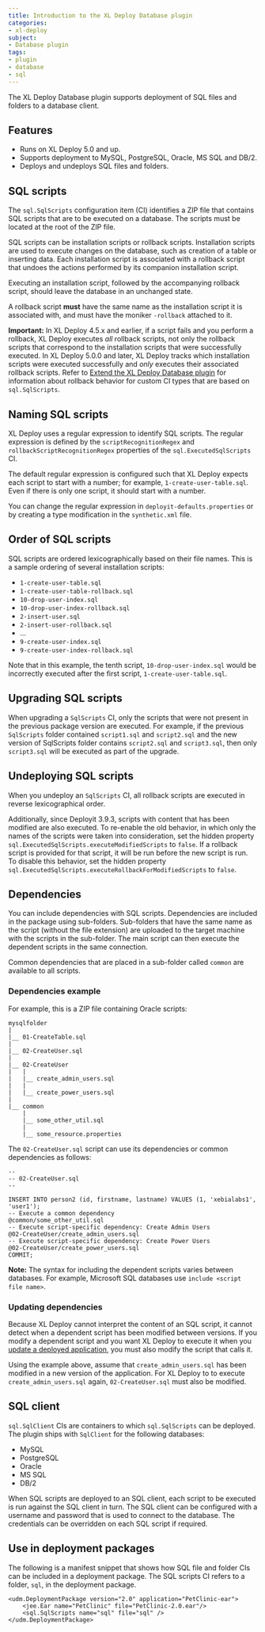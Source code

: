 ```yaml
---
title: Introduction to the XL Deploy Database plugin
categories:
- xl-deploy
subject:
- Database plugin
tags:
- plugin
- database
- sql
---
```


The XL Deploy Database plugin supports deployment of SQL files and folders to a database client.

## Features

* Runs on XL Deploy 5.0 and up.
* Supports deployment to MySQL, PostgreSQL, Oracle, MS SQL and DB/2.
* Deploys and undeploys SQL files and folders.

## SQL scripts

The `sql.SqlScripts` configuration item (CI) identifies a ZIP file that contains SQL scripts that are to be executed on a database. The scripts must be located at the root of the ZIP file.

SQL scripts can be installation scripts or rollback scripts. Installation scripts are used to execute changes on the database, such as creation of a table or inserting data. Each installation script is associated with a rollback script that undoes the actions performed by its companion installation script.

Executing an installation script, followed by the accompanying rollback script, should leave the database in an unchanged state.

A rollback script **must** have the same name as the installation script it is associated with, and must have the moniker `-rollback` attached to it.

**Important:** In XL Deploy 4.5.x and earlier, if a script fails and you perform a rollback, XL Deploy executes *all* rollback scripts, not only the rollback scripts that correspond to the installation scripts that were successfully executed. In XL Deploy 5.0.0 and later, XL Deploy tracks which installation scripts were executed successfully and *only* executes their associated rollback scripts. Refer to [Extend the XL Deploy Database plugin](/xl-deploy/how-to/extend-the-xl-deploy-database-plugin.html) for information about rollback behavior for custom CI types that are based on `sql.SqlScripts`.

## Naming SQL scripts

XL Deploy uses a regular expression to identify SQL scripts. The regular expression is defined by the `scriptRecognitionRegex` and `rollbackScriptRecognitionRegex` properties of the `sql.ExecutedSqlScripts` CI.

The default regular expression is configured such that XL Deploy expects each script to start with a number; for example, `1-create-user-table.sql`. Even if there is only one script, it should start with a number.

You can change the regular expression in `deployit-defaults.properties` or by creating a type modification in the `synthetic.xml` file.

## Order of SQL scripts

SQL scripts are ordered lexicographically based on their file names. This is a sample ordering of several installation scripts:

* `1-create-user-table.sql`
* `1-create-user-table-rollback.sql`
* `10-drop-user-index.sql`
* `10-drop-user-index-rollback.sql`
* `2-insert-user.sql`
* `2-insert-user-rollback.sql`
* ...
* `9-create-user-index.sql`
* `9-create-user-index-rollback.sql`

Note that in this example, the tenth script, `10-drop-user-index.sql` would be incorrectly executed after the first script, `1-create-user-table.sql`.

## Upgrading SQL scripts

When upgrading a `SqlScripts` CI, only the scripts that were not present in the previous package version are executed. For example, if the previous `SqlScripts` folder contained `script1.sql` and `script2.sql` and the new version of SqlScripts folder contains `script2.sql` and `script3.sql`, then only `script3.sql` will be executed as part of the upgrade.

## Undeploying SQL scripts

When you undeploy an `SqlScripts` CI, all rollback scripts are executed in reverse lexicographical order.

Additionally, since Deployit 3.9.3, scripts with content that has been modified are also executed. To re-enable the old behavior, in which only the names of the scripts were taken into consideration, set the hidden property `sql.ExecutedSqlScripts.executeModifiedScripts` to `false`. If a rollback script is provided for that script, it will be run before the new script is run. To disable this behavior, set the hidden property `sql.ExecutedSqlScripts.executeRollbackForModifiedScripts` to `false`.

## Dependencies

You can include dependencies with SQL scripts. Dependencies are included in the package using sub-folders. Sub-folders that have the same name as the script (without the file extension) are uploaded to the target machine with the scripts in the sub-folder. The main script can then execute the dependent scripts in the same connection.

Common dependencies that are placed in a sub-folder called `common` are available to all scripts.

### Dependencies example

For example, this is a ZIP file containing Oracle scripts:

	mysqlfolder
	|
	|__ 01-CreateTable.sql
	|
	|__ 02-CreateUser.sql
	|
	|__ 02-CreateUser
	|   |  
	|   |__ create_admin_users.sql
	|   |
	|   |__ create_power_users.sql
	|
	|__ common
    	|
    	|__ some_other_util.sql
    	|
    	|__ some_resource.properties

The `02-CreateUser.sql` script can use its dependencies or common dependencies as follows:

	--
	-- 02-CreateUser.sql
	--

	INSERT INTO person2 (id, firstname, lastname) VALUES (1, 'xebialabs1', 'user1');
	-- Execute a common dependency
	@common/some_other_util.sql
	-- Execute script-specific dependency: Create Admin Users
	@02-CreateUser/create_admin_users.sql
	-- Execute script-specific dependency: Create Power Users
	@02-CreateUser/create_power_users.sql
	COMMIT;
	
**Note:** The syntax for including the dependent scripts varies between databases. For example, Microsoft SQL databases use `include <script file name>`.

### Updating dependencies

Because XL Deploy cannot interpret the content of an SQL script, it cannot detect when a dependent script has been modified between versions. If you modify a dependent script and you want XL Deploy to execute it when you [update a deployed application](/xl-deploy/how-to/update-a-deployed-application.html), you must also modify the script that calls it.

Using the example above, assume that `create_admin_users.sql` has been modified in a new version of the application. For XL Deploy to to execute `create_admin_users.sql` again, `02-CreateUser.sql` must also be modified.

## SQL client

`sql.SqlClient` CIs are containers to which `sql.SqlScripts` can be deployed. The plugin ships with `SqlClient` for the following databases:

* MySQL
* PostgreSQL
* Oracle
* MS SQL
* DB/2

When SQL scripts are deployed to an SQL client, each script to be executed is run against the SQL client in turn. The SQL client can be configured with a username and password that is used to connect to the database. The credentials can be overridden on each SQL script if required.

## Use in deployment packages

The following is a manifest snippet that shows how SQL file and folder CIs can be included in a deployment package. The SQL scripts CI refers to a folder, `sql`, in the deployment package.

    <udm.DeploymentPackage version="2.0" application="PetClinic-ear">
    	<jee.Ear name="PetClinic" file="PetClinic-2.0.ear"/>
    	<sql.SqlScripts name="sql" file="sql" />
    </udm.DeploymentPackage>
